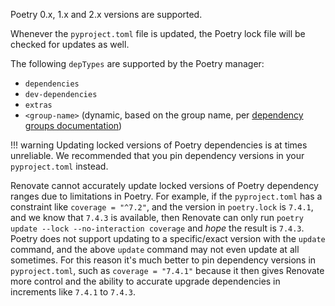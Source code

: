 Poetry 0.x, 1.x and 2.x versions are supported.

Whenever the `pyproject.toml` file is updated, the Poetry lock file will be checked for updates as well.

The following `depTypes` are supported by the Poetry manager:

- `dependencies`
- `dev-dependencies`
- `extras`
- `<group-name>` (dynamic, based on the group name, per [dependency groups documentation](https://python-poetry.org/docs/managing-dependencies/#dependency-groups))

<!-- prettier-ignore -->
!!! warning
    Updating locked versions of Poetry dependencies is at times unreliable.
    We recommended that you pin dependency versions in your `pyproject.toml` instead.

Renovate cannot accurately update locked versions of Poetry dependency ranges due to limitations in Poetry.
For example, if the `pyproject.toml` has a constraint like `coverage = "^7.2"`, and the version in `poetry.lock` is `7.4.1`, and we know that `7.4.3` is available, then Renovate can only run `poetry update --lock --no-interaction coverage` and _hope_ the result is `7.4.3`.
Poetry does not support updating to a specific/exact version with the `update` command, and the above `update` command may not even update at all sometimes.
For this reason it's much better to pin dependency versions in `pyproject.toml`, such as `coverage = "7.4.1"` because it then gives Renovate more control and the ability to accurate upgrade dependencies in increments like `7.4.1` to `7.4.3`.
